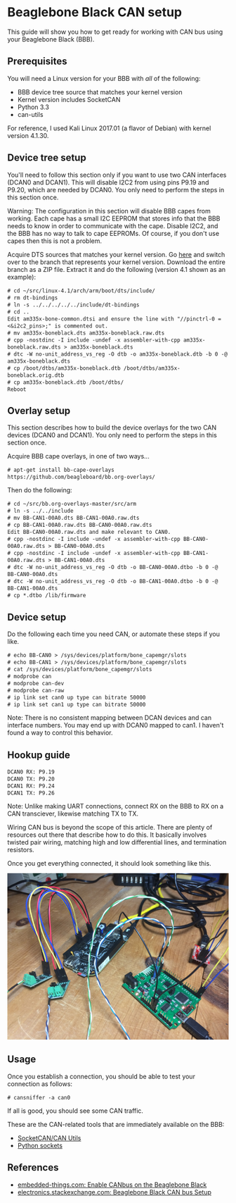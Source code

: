 # Beaglebone Black CAN setup

This guide will show you how to get ready for working with CAN bus using your Beaglebone Black (BBB).

## Prerequisites

You will need a Linux version for your BBB with *all* of the following:
* BBB device tree source that matches your kernel version
* Kernel version includes SocketCAN
* Python 3.3
* can-utils

For reference, I used Kali Linux 2017.01 (a flavor of Debian) with kernel version 4.1.30.

## Device tree setup

You'll need to follow this section only if you want to use two CAN interfaces (DCAN0 and DCAN1).  This will disable I2C2 from using pins P9.19 and P9.20, which are needed by DCAN0.  You only need to perform the steps in this section once.

Warning: The configuration in this section will disable BBB capes from working.  Each cape has a small I2C EEPROM that stores info that the BBB needs to know in order to communicate with the cape.  Disable I2C2, and the BBB has no way to talk to cape EEPROMs.  Of course, if you don't use capes then this is not a problem.

Acquire DTS sources that matches your kernel version.  Go [here](https://github.com/beagleboard/linux/) and switch over to the branch that represents your kernel version.  Download the entire branch as a ZIP file.  Extract it and do the following (version 4.1 shown as an example):

	# cd ~/src/linux-4.1/arch/arm/boot/dts/include/
	# rm dt-bindings
	# ln -s ../../../../../include/dt-bindings
	# cd ..
	Edit am335x-bone-common.dtsi and ensure the line with "//pinctrl-0 = <&i2c2_pins>;" is commented out.
	# mv am335x-boneblack.dts am335x-boneblack.raw.dts
	# cpp -nostdinc -I include -undef -x assembler-with-cpp am335x-boneblack.raw.dts > am335x-boneblack.dts
	# dtc -W no-unit_address_vs_reg -O dtb -o am335x-boneblack.dtb -b 0 -@ am335x-boneblack.dts
	# cp /boot/dtbs/am335x-boneblack.dtb /boot/dtbs/am335x-boneblack.orig.dtb
	# cp am335x-boneblack.dtb /boot/dtbs/
	Reboot

## Overlay setup

This section describes how to build the device overlays for the two CAN devices (DCAN0 and DCAN1).  You only need to perform the steps in this section once.

Acquire BBB cape overlays, in one of two ways...

	# apt-get install bb-cape-overlays
	https://github.com/beagleboard/bb.org-overlays/

Then do the following:

	# cd ~/src/bb.org-overlays-master/src/arm
	# ln -s ../../include
	# mv BB-CAN1-00A0.dts BB-CAN1-00A0.raw.dts
	# cp BB-CAN1-00A0.raw.dts BB-CAN0-00A0.raw.dts
	Edit BB-CAN0-00A0.raw.dts and make relevant to CAN0.
	# cpp -nostdinc -I include -undef -x assembler-with-cpp BB-CAN0-00A0.raw.dts > BB-CAN0-00A0.dts
	# cpp -nostdinc -I include -undef -x assembler-with-cpp BB-CAN1-00A0.raw.dts > BB-CAN1-00A0.dts
	# dtc -W no-unit_address_vs_reg -O dtb -o BB-CAN0-00A0.dtbo -b 0 -@ BB-CAN0-00A0.dts
	# dtc -W no-unit_address_vs_reg -O dtb -o BB-CAN1-00A0.dtbo -b 0 -@ BB-CAN1-00A0.dts
	# cp *.dtbo /lib/firmware

## Device setup

Do the following each time you need CAN, or automate these steps if you like.

	# echo BB-CAN0 > /sys/devices/platform/bone_capemgr/slots
	# echo BB-CAN1 > /sys/devices/platform/bone_capemgr/slots
	# cat /sys/devices/platform/bone_capemgr/slots
	# modprobe can
	# modprobe can-dev
	# modprobe can-raw
	# ip link set can0 up type can bitrate 50000
	# ip link set can1 up type can bitrate 50000

Note: There is no consistent mapping between DCAN devices and can interface numbers.  You may end up with DCAN0 mapped to can1.  I haven't found a way to control this behavior.

## Hookup guide

	DCAN0 RX: P9.19
	DCAN0 TX: P9.20
	DCAN1 RX: P9.24
	DCAN1 TX: P9.26

Note: Unlike making UART connections, connect RX on the BBB to RX on a CAN transciever, likewise matching TX to TX.

Wiring CAN bus is beyond the scope of this article.  There are plenty of resources out there that describe how to do this.  It basically involves twisted pair wiring, matching high and low differential lines, and termination resistors.

Once you get everything connected, it should look something like this.

![Double CAN Hookup](../Images/can_hookup_double.jpg)

## Usage

Once you establish a connection, you should be able to test your connection as follows:

	# cansniffer -a can0

If all is good, you should see some CAN traffic.

These are the CAN-related tools that are immediately available on the BBB:

* [SocketCAN/CAN Utils](https://github.com/linux-can/can-utils/blob/master/README.md)
* [Python sockets](http://www.bencz.com/hacks/2016/07/10/python-and-socketcan/)


## References

* [embedded-things.com: Enable CANbus on the Beaglebone Black](http://www.embedded-things.com/bbb/enable-canbus-on-the-beaglebone-black/)
* [electronics.stackexchange.com: Beaglebone Black CAN bus Setup](https://electronics.stackexchange.com/questions/195416/beaglebone-black-can-bus-setup)
